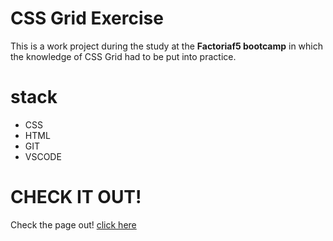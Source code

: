 # CSS Grid Exercise
This is a work project during the study at the **Factoriaf5 bootcamp** in which the knowledge of CSS Grid had to be put into practice. 

# stack
-  CSS
-  HTML
-  GIT
-  VSCODE

# CHECK IT OUT!
Check the page out! [click here]()
